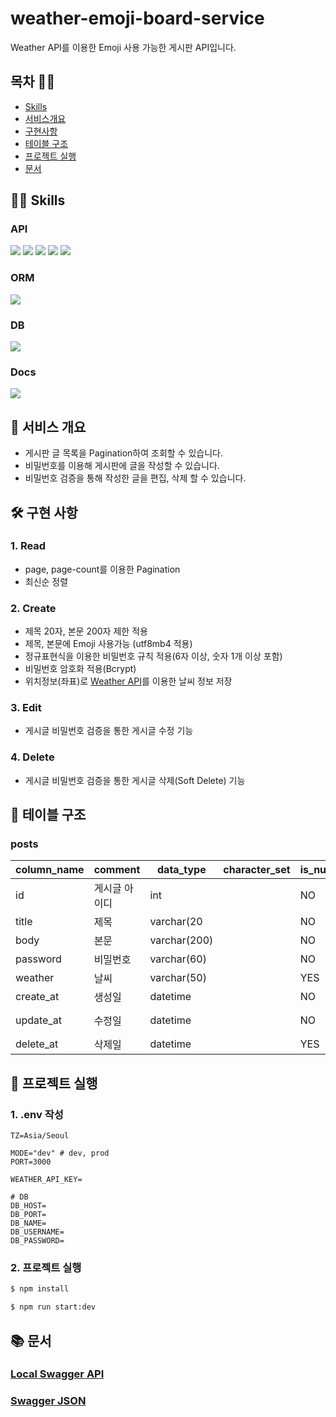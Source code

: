 # weather-emoji-board-service

Weather API를 이용한 Emoji 사용 가능한 게시판 API입니다.

## 목차 🙇‍♂️

- [Skills](#👨‍🔧-skills)
- [서비스개요](#📑-서비스-개요)
- [구현사항](#🛠-구현-사항)
- [테이블 구조](#🚧-테이블-구조)
- [프로젝트 실행](#🚀-프로젝트-실행)
- [문서](#📚-문서)


## 👨‍🔧 Skills

### API

<div>
  <img src="https://img.shields.io/badge/node-16.17.0-339933?logo=node.js"> 
  <img src="https://img.shields.io/badge/TypeScript-4.4.5-3178C6?logo=typescript"> 
  <img src="https://img.shields.io/badge/NestJS-9.0.0-E0234E?logo=NestJS">
  <img src="https://img.shields.io/badge/bcrypt-5.0.1-green">
  <img src="https://img.shields.io/badge/@nestjs/axios-0.1.0-E0234E">
</div>

### ORM

<img src="https://img.shields.io/badge/TypeORM-0.3.9-orange">

### DB

<img src="https://img.shields.io/badge/MySQL-8.0.30-blue?logo=mysql">

### Docs

<img src="https://img.shields.io/badge/Swagger-6.1.0-green?logo=swagger">


## 📑 서비스 개요

- 게시판 글 목록을 Pagination하여 조회할 수 있습니다.
- 비밀번호를 이용해 게시판에 글을 작성할 수 있습니다.
- 비밀번호 검증을 통해 작성한 글을 편집, 삭제 할 수 있습니다.


## 🛠 구현 사항

### 1. Read

- page, page-count를 이용한 Pagination
- 최신순 정렬

### 2. Create

- 제목 20자, 본문 200자 제한 적용
- 제목, 본문에 Emoji 사용가능 (utf8mb4 적용)
- 정규표현식을 이용한 비밀번호 규칙 적용(6자 이상, 숫자 1개 이상 포함)
- 비밀번호 암호화 적용(Bcrypt)
- 위치정보(좌표)로 [Weather API](https://www.weatherapi.com)를 이용한 날씨 정보 저장

### 3. Edit

- 게시글 비밀번호 검증을 통한 게시글 수정 기능

### 4. Delete

- 게시글 비밀번호 검증을 통한 게시글 삭제(Soft Delete) 기능


## 🚧 테이블 구조

### **posts**

| column_name | comment       | data_type    | character_set | is_nullable | extra                          |
| ----------- | ------------- | ------------ | ------------- | ----------- | ------------------------------ |
| id          | 게시글 아이디 | int          |               | NO          | PK, auto_increment             |
| title       | 제목          | varchar(20   |               | NO          |                                |
| body        | 본문          | varchar(200) |               | NO          |                                |
| password    | 비밀번호      | varchar(60)  |               | NO          |                                |
| weather     | 날씨          | varchar(50)  |               | YES         |                                |
| create_at   | 생성일        | datetime     |               | NO          | DEFAULT_GENERATED              |
| update_at   | 수정일        | datetime     |               | NO          | on update CURRENT_TIMESTAMP(6) |
| delete_at   | 삭제일        | datetime     |               | YES         |                                |


## 🚀 프로젝트 실행

### 1. .env 작성

```text
TZ=Asia/Seoul

MODE="dev" # dev, prod
PORT=3000

WEATHER_API_KEY=

# DB
DB_HOST=
DB_PORT=
DB_NAME=
DB_USERNAME=
DB_PASSWORD=
```

### 2. 프로젝트 실행

```bash
$ npm install

$ npm run start:dev
```


## 📚 문서

### [Local Swagger API](http://localhost:3000/docs)

### [Swagger JSON](swagger.json)
